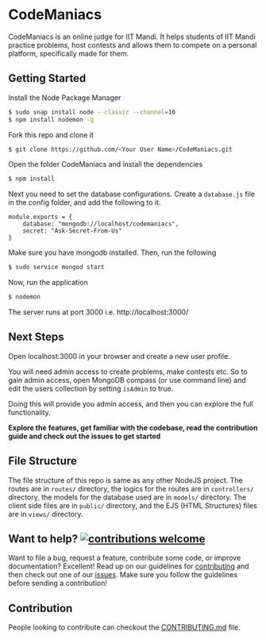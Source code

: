 # CodeManiacs

CodeManiacs is an online judge for IIT Mandi. It helps students of IIT Mandi practice problems, host contests and allows them to compete on a personal platform, specifically made for them.

## Getting Started

Install the Node Package Manager 
```bash
$ sudo snap install node --classic --channel=10
$ npm install nodemon -g
```

Fork this repo and clone it
```bash
$ git clone https://github.com/<Your User Name>/CodeManiacs.git
```

Open the folder CodeManiacs and install the dependencies
```bash
$ npm install
```

Next you need to set the database configurations. Create a `database.js` file in the config folder, and add the following to it.
```
module.exports = {
    database: "mongodb://localhost/codemaniacs",
    secret: "Ask-Secret-From-Us"
}
```

Make sure you have mongodb installed. Then, run the following 
```bash
$ sudo service mongod start
```

Now, run the application
```bash
$ nodemon
```

The server runs at port 3000 i.e. http://localhost:3000/

## Next Steps
Open localhost:3000 in your browser and create a new user profile.

You will need admin access to create problems, make contests etc. 
So to gain admin access, open MongoDB compass (or use command line) and edit the users collection by setting `isAdmin` to true.

Doing this will provide you admin access, and then you can explore the full functionality.

**Explore the features, get familiar with the codebase, read the contribution guide and check out the issues to get started**


## File Structure

The file structure of this repo is same as any other NodeJS project. The routes are in ```routes/``` directory, the logics for the routes are in ```controllers/``` directory, the models for the database used are in ```models/``` directory. The client side files are in ```public/``` directory, and the EJS (HTML Structures) files are in ```views/``` directory.

## Want to help? [![contributions welcome](https://img.shields.io/badge/contributions-welcome-brightgreen.svg?style=flat)](https://github.com/KamandPrompt/CodeManiacs/issues)

Want to file a bug, request a feature, contribute some code, or improve documentation? Excellent! Read up on our guidelines for [contributing](CONTRIBUTING.md) and then check out one of our [issues](https://github.com/KamandPrompt/CodeManiacs/issues). Make sure you follow the guidelines before sending a contribution!

## Contribution

People looking to contribute can checkout the [CONTRIBUTING.md](/CONTRIBUTING.md) file.

